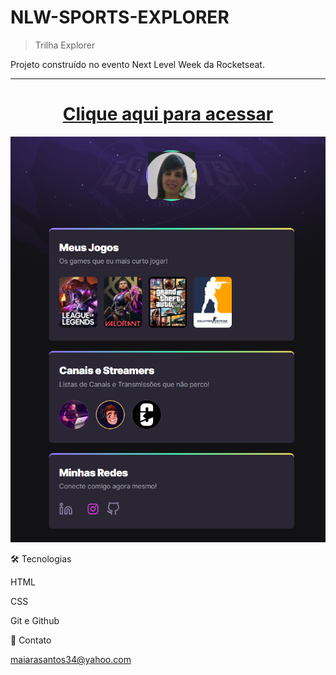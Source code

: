 # NLW-SPORTS-EXPLORER


>Trilha Explorer

Projeto construído no evento Next Level Week da Rocketseat.

***

# <div align="center"> [Clique aqui para acessar](https://maiarasanto.github.io/NLW-SPORTS-EXPLORER)
</div>

<div align="center">
<img "width="100%" src="https://github.com/MaiaraSanto/NLW-SPORTS-EXPLORER/blob/main/img.png">
 </div>

🛠 Tecnologias


HTML

CSS

Git e Github


💛 Contato

maiarasantos34@yahoo.com
